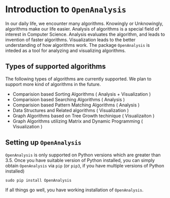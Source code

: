 # Introduction to `OpenAnalysis`

In our daily life, we encounter many algorithms. Knowingly or Unknowingly, algorithms make our life easier. Analysis of algorithms is a special field of interest in Computer Science. Analysis evaluates the algorithm, and leads to invention of faster algorithms. Visualization leads to the better understanding of how algorithms work. The package `OpenAnalysis` is inteded as a tool for analyzing and visualizing algorithms.


## Types of supported algorithms

The following types of algorithms are currently supported. We plan to support more kind of algorithms in the future.

- Comparision based Sorting Algorithms ( Analysis + Visualization )
- Comparision based Searching Algorithms (  Analysis )
- Comparision based Pattern Matching Algorithms (  Analysis )
- Data Structures and Related algorithms ( Visualization )
- Graph Algorithms based on Tree Growth techinique ( Visualizaiton )
- Graph Algorithms utilizing Matrix and Dynamic Programming ( Visualization )

## Setting up `OpenAnalysis`

`OpenAnalysis` is only supported on Python versions which are greater than 3.5. Once you have suitable version of Python installed, you can simply obtain `OpenAnalysis` via `pip` (or `pip3`, if you have multiple versions of Python installed)

    sudo pip install OpenAnalysis

If all things go well, you have working installation of `OpenAnalysis`.
